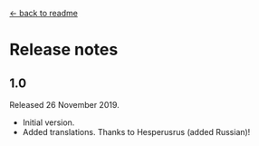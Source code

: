 [← back to readme](README.md)

# Release notes
## 1.0
Released 26 November 2019.

* Initial version.
* Added translations. Thanks to Hesperusrus (added Russian)!
